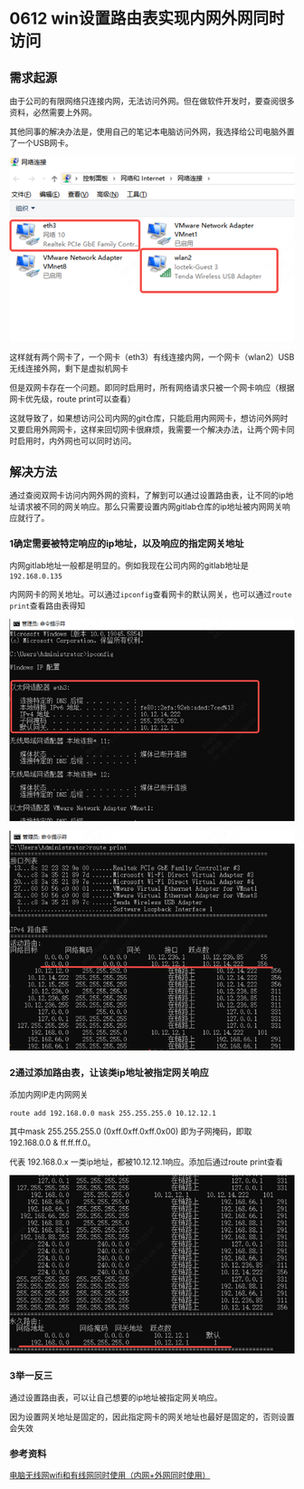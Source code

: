 # 0612 win设置路由表实现内网外网同时访问

## 需求起源

由于公司的有限网络只连接内网，无法访问外网。但在做软件开发时，要查阅很多资料，必然需要上外网。

其他同事的解决办法是，使用自己的笔记本电脑访问外网，我选择给公司电脑外置了一个USB网卡。

![alt text](ast/0612-1.png)

这样就有两个网卡了，一个网卡（eth3）有线连接内网，一个网卡（wlan2）USB无线连接外网，剩下是虚拟机网卡

但是双网卡存在一个问题。即同时启用时，所有网络请求只被一个网卡响应（根据网卡优先级，route print可以查看）

这就导致了，如果想访问公司内网的git仓库，只能启用内网网卡，想访问外网时又要启用外网网卡，这样来回切网卡很麻烦，我需要一个解决办法，让两个网卡同时启用时，内外网也可以同时访问。

## 解决方法

通过查阅双网卡访问内网外网的资料，了解到可以通过设置路由表，让不同的ip地址请求被不同的网关响应。那么只需要设置内网gitlab仓库的ip地址被内网网关响应就行了。

### 1确定需要被特定响应的ip地址，以及响应的指定网关地址

内网gitlab地址一般都是明显的。例如我现在公司内网的gitlab地址是`192.168.0.135`

内网网卡的网关地址。可以通过`ipconfig`查看网卡的默认网关，也可以通过`route print`查看路由表得知

![alt text](ast/0612-2.png)

![alt text](ast/0612-3.png)

### 2通过添加路由表，让该类ip地址被指定网关响应

添加内网IP走内网网关

`route add 192.168.0.0 mask 255.255.255.0 10.12.12.1`

其中mask 255.255.255.0 (0xff.0xff.0xff.0x00) 即为子网掩码，即取 192.168.0.0 & ff.ff.ff.0。

代表 192.168.0.x 一类ip地址，都被10.12.12.1响应。添加后通过route print查看

![alt text](ast/0612-4.png)

### 3举一反三

通过设置路由表，可以让自己想要的ip地址被指定网关响应。

因为设置网关地址是固定的，因此指定网卡的网关地址也最好是固定的，否则设置会失效

### 参考资料

[电脑无线网wifi和有线网同时使用（内网+外网同时使用）](https://blog.csdn.net/weixin_40837318/article/details/134125797?fromshare=blogdetail&sharetype=blogdetail&sharerId=134125797&sharerefer=PC&sharesource=Trans4mer&sharefrom=from_link)